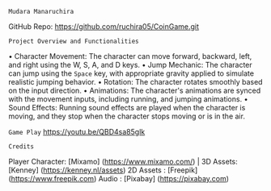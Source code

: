 `Mudara Manaruchira`

GitHub Repo: https://github.com/ruchira05/CoinGame.git

`Project Overview and Functionalities`


•	Character Movement: The character can move forward, backward, left, and right using the W, S, A, and D keys.
•	Jump Mechanic: The character can jump using the `Space` key, with appropriate gravity applied to simulate realistic jumping behavior.
•	Rotation: The character rotates smoothly based on the input direction.
•	Animations: The character's animations are synced with the movement inputs, including running, and jumping animations.
•	Sound Effects: Running sound effects are played when the character is moving, and they stop when the character stops moving or is in the air.

`Game Play`
https://youtu.be/QBD4sa85glk

`Credits`

Player Character: [Mixamo] (https://www.mixamo.com/) | 3D Assets: [Kenney] (https://kenney.nl/assets)
2D Assets : [Freepik] (https://www.freepik.com)
Audio : [Pixabay] (https://pixabay.com)
